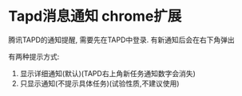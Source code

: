 # Tapd消息通知 chrome扩展

腾讯TAPD的通知提醒, 需要先在TAPD中登录. 有新通知后会在右下角弹出

有两种提示方式:
  1. 显示详细通知(默认)(TAPD右上角新任务通知数字会消失)
  2. 只显示通知(不提示具体任务)(试验性质,不建议使用)
